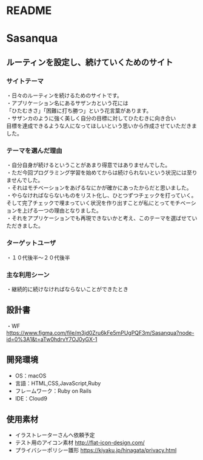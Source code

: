 # README
# Sasanqua

## ルーティンを設定し、続けていくためのサイト
### サイトテーマ
・日々のルーティンを続けるためのサイトです。  
・アプリケーション名にあるサザンカという花には  
「ひたむきさ」「困難に打ち勝つ」という花言葉があります。  
・サザンカのように強く美しく自分の目標に対してひたむきに向き合い  
目標を達成できるような人になってほしいという思いから作成させていただきました。

### テーマを選んだ理由
・自分自身が続けるということがあまり得意ではありませんでした。  
・ただ今回プログラミング学習を始めてからは続けられないという状況には至りませんでした。  
・それはモチベーションをあげるなにかが確かにあったからだと思いました。  
・やらなければならないものをリスト化し、ひとつずつチェックを打っていく。  
そして完了チェックで埋まっていく状況を作り出すことが私にとってモチベーションを上げる一つの理由となりました。  
・それをアプリケーションでも再現できないかと考え、このテーマを選ばせていただきました。

### ターゲットユーザ
・１０代後半〜２０代後半

### 主な利用シーン
・継続的に続けなければならないことができたとき

## 設計書
・WF  
https://www.figma.com/file/m3jd0Zru6kFe5mPUgPQF3m/Sasanqua?node-id=0%3A1&t=aTw0hdrvY7OJ0yGX-1

## 開発環境
- OS：macOS
- 言語：HTML,CSS,JavaScript,Ruby
- フレームワーク：Ruby on Rails
- IDE：Cloud9

## 使用素材
- イラストレーターさんへ依頼予定
- テスト用のアイコン素材
http://flat-icon-design.com/
- プライバシーポリシー雛形
https://kiyaku.jp/hinagata/privacy.html
